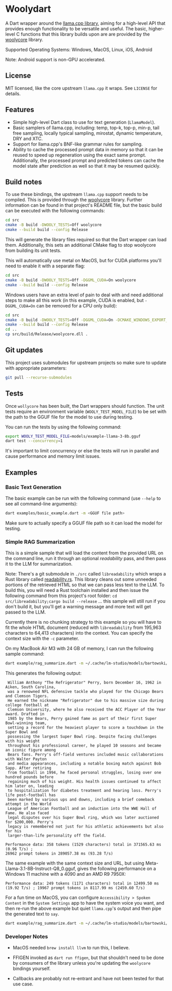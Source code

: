 # Woolydart

A Dart wrapper around the [llama.cpp library](https://github.com/ggerganov/llama.cpp), aiming for a high-level
API that provides enough functionality to be versatile and useful. The basic, higher-level C functions that this
library builds upon are are provided by the [woolycore](https://github.com/tbogdala/woolycore) library.

Supported Operating Systems: Windows, MacOS, Linux, iOS, Android 

Note: Android support is non-GPU accelerated.


## License

MIT licensed, like the core upstream `llama.cpp` it wraps. See `LICENSE` for details.


## Features

* Simple high-level Dart class to use for text generation (`LlamaModel`).
* Basic samplers of llama.cpp, including: temp, top-k, top-p, min-p, tail free sampling, locally typical sampling, 
  mirostat, dynamic temperature, DRY and XTC.
* Support for llama.cpp's BNF-like grammar rules for sampling.
* Ability to cache the processed prompt data in memory so that it can be reused to speed up regeneration using 
  the exact same prompt. Additionally, the processed prompt and predicted tokens can cache the model state after 
  prediction as well so that it may be resumed quickly.


## Build notes

To use these bindings, the upstream `llama.cpp` support needs to be compiled. This is provided through the 
[woolycore](https://github.com/tbogdala/woolycore) library. Further information can be found in that project's
README file, but the basic build can be executed with the following commands:

```bash
cd src
cmake -B build -DWOOLY_TESTS=Off woolycore
cmake --build build --config Release
```

This will generate the library files required so that the Dart wrapper can load them. Additionally,
this sets an additional CMake flag to stop woolycore from building its unit tests. 

This will automatically use metal on MacOS, but for CUDA platforms you'll need to enable 
it with a separate flag:

```bash
cd src
cmake -B build -DWOOLY_TESTS=Off -DGGML_CUDA=On woolycore
cmake --build build --config Release
```

Windows users have an extra level of pain to deal with and need additional steps to make all this work
(in this example, CUDA is enabled, but `-DGGML_CUDA=On` can be removed for a CPU only build):

```bash
cd src
cmake -B build -DWOOLY_TESTS=Off -DGGML_CUDA=On -DCMAKE_WINDOWS_EXPORT_ALL_SYMBOLS=TRUE -DBUILD_SHARED_LIBS=Off woolycore
cmake --build build --config Release
cd ..
cp src/build/Release/woolycore.dll .
```



## Git updates

This project uses submodules for upstream projects so make sure to update with appropriate parameters:

```bash
git pull --recurse-submodules
```


## Tests

Once `wollycore` has been built, the Dart wrappers should function. The unit tests require an environment variable
(`WOOLY_TEST_MODEL_FILE`) to be set with the path to the GGUF file for the model to use during testing.

You can run the tests by using the following command:

```bash
export WOOLY_TEST_MODEL_FILE=models/example-llama-3-8b.gguf
dart test --concurrency=1
```

It's important to limit concurrency or else the tests will run in parallel and cause performance
and memory limit issues.


## Examples

### Basic Text Generation

The basic example can be run with the following command (use `--help` to see all command-line arguments):

```bash
dart examples/basic_example.dart -m <GGUF file path>
```

Make sure to actually specify a GGUF file path so it can load the model for testing.

### Simple RAG Summarization

This is a simple sample that will load the content from the provided URL on the command line, run it
through an optional *readability* pass, and then pass it to the LLM for summarization.

Note: There's a git submodule in `./src` called `libreadability` which wraps a Rust library called
[readability.rs](https://github.com/readable-app/readability.rs). This library cleans out some 
unneeded portions of the retrieved HTML so that we can pass less text to the LLM. To build this,
you will need a Rust toolchain installed and then issue the following command from this project's root
folder: `cd src/libreadability;cargo build --release` ... this sample will still run if you don't build
it, but you'll get a warning message and more text will get passed to the LLM.

Currently there is no chunking strategy to this example so you will have to fit the whole HTML document
(reduced with `libreadability` from 195,963 characters to 64,413 characters) into the context. 
You can specify the context size with the `-c` parameter.

On my MacBook Air M3 with 24 GB of memory, I can run the following sample command:

```bash
dart example/rag_summarize.dart -m ~/.cache/lm-studio/models/bartowski/Phi-3.1-mini-128k-instruct-GGUF/Phi-3.1-mini-128k-instruct-Q4_K_M.gguf --url "https://en.wikipedia.org/wiki/William_Perry_(American_football)" -c 28000
```

This generates the following output:

```
 William Anthony "The Refrigerator" Perry, born December 16, 1962 in Aiken, South Carolina, 
 was a renowned NFL defensive tackle who played for the Chicago Bears and Clemson Tigers. 
 He earned the nickname "Refrigerator" due to his massive size during college football at 
 Clemson University, where he also received the ACC Player of the Year award. Drafted in 
 1985 by the Bears, Perry gained fame as part of their first Super Bowl-winning team, 
 setting a record for the heaviest player to score a touchdown in the Super Bowl and 
 possessing the largest Super Bowl ring. Despite facing challenges with his weight 
 throughout his professional career, he played 10 seasons and became an iconic figure among
 Bears fans. Perry's off-field ventures included music collaborations with Walter Payton 
 and media appearances, including a notable boxing match against Bob Sapp. After retiring 
 from football in 1994, he faced personal struggles, losing over one hundred pounds before 
 regaining much of his weight. His health issues continued to affect him later on, leading 
 to hospitalization for diabetes treatment and hearing loss. Perry's life post-football has 
 been marked by various ups and downs, including a brief comeback attempt in the World 
 League of American Football and an induction into the WWE Hall of Fame. He also faced 
 legal disputes over his Super Bowl ring, which was later auctioned for $200,000. Perry's 
 legacy is remembered not just for his athletic achievements but also for his 
 larger-than-life personality off the field.

Performance data: 358 tokens (1529 characters) total in 371565.63 ms (0.96 T/s) ; 
26962 prompt tokens in 289057.38 ms (93.28 T/s)
```

The same example with the same context size and URL, but using Meta-Llama-3.1-8B-Instruct-Q8_0.gguf, gives the 
following performance on a Windows 11 machine with a 4090 and an AMD R9 7950X: 

`Performance data: 249 tokens (1171 characters) total in 12499.50 ms (19.92 T/s) ; 19967 prompt tokens in 8117.99 ms (2459.60 T/s)`

For a fun time on MacOS, you can configure `Accessibility > Spoken Content` in the `System Settings` app to have the 
system voice you want, and then re-run the above example but quiet `llama.cpp`'s output and then pipe the generated
text to `say`.

```bash
dart example/rag_summarize.dart -m ~/.cache/lm-studio/models/bartowski/Phi-3.1-mini-128k-instruct-GGUF/Phi-3.1-mini-128k-instruct-Q4_K_M.gguf --url "https://en.wikipedia.org/wiki/William_Perry_(American_football)" -c 28000 -q | say
```


### Developer Notes

* MacOS needed `brew install llvm` to run this, I believe.

* FFIGEN invoked as `dart run ffigen`, but that shouldn't need to be done by consumers of the library unless you're
  updating the `woolycore` bindings yourself.

* Callbacks are probably not re-entrant and have not been tested for that use case.
